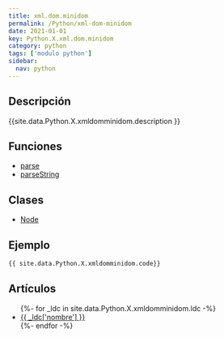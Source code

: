 ```yaml
---
title: xml.dom.minidom
permalink: /Python/xml-dom-minidom
date: 2021-01-01
key: Python.X.xml.dom.minidom
category: python
tags: ['modulo python']
sidebar: 
  nav: python
---
```


## Descripción
{{site.data.Python.X.xmldomminidom.description }}

## Funciones
* [parse](/Python/xml-dom-minidom/parse/)
* [parseString](/Python/xml-dom-minidom/parseString/)

## Clases
* [Node](/Python/xml-dom-minidom/Node/)

## Ejemplo
~~~python
{{ site.data.Python.X.xmldomminidom.code}}
~~~

## Artículos
<ul>
{%- for _ldc in site.data.Python.X.xmldomminidom.ldc -%}
   <li>
       <a href="{{_ldc['url'] }}">{{ _ldc['nombre'] }}</a>
   </li>
{%- endfor -%}
</ul>
